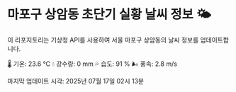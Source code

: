 
# 마포구 상암동 초단기 실황 날씨 정보 🌤️

이 리포지토리는 기상청 API를 사용하여 서울 마포구 상암동의 날씨 정보를 업데이트합니다. 

🌡️ 기온: 23.6 ℃
💧 강수량: 0 mm
💦 습도: 91 %
🌬️ 풍속: 2.8 m/s

마지막 업데이트 시각: 2025년 07월 17일 02시 13분    
